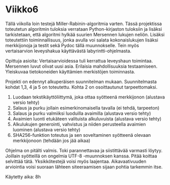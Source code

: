 # Viikko6

Tällä viikolla loin testejä Miller-Rabinin-algoritmia varten. Tässä projektissa toteutetun algoritmin tuloksia verrataan Python-kirjaston tuloksiin ja lisäksi tarkistetaan, että algoritmi hylkää suurien Mersennen lukujen neliön. Lisäksi toteutettiin toiminnallisuus, jonka avulla voi salata kokonaislukujen lisäksi merkkijonoja ja testit sekä Pydoc tällä muunnokselle. Tein myös vertaisarvion leveyshakua käyttävästä labyrintti-ohjelmasta.

Opittuja asioita: Vertaisarvioidessa tuli kerrattua leveyshaun toimintaa. Mersennen luvut olivat uusi asia. Erilaisia mahdollisuuksia testaamiseen. Yleiskuvaa tietokoneiden käyttämien merkistöjen toiminnasta.

Projekti on edennyt alkuperäisen suunnitelman mukaan. Suunnitelmasta kohdat 1,3, 4 ja 5 on toteutettu. Kohta 2 on osoittautunut tarpeettomaksi.

1. Luodaan tekstikäyttöliittymä, joka ottaa syötteenä merkkijonon                 (alustava versio tehty)
2. Salaus ja purku jollain esimerkinomaisella tavalla                             (ei tehdä, tarpeeton)
3. Salaus ja purku valmiiksi luoduilla avaimilla                                  (alustava versio tehty)
4. Avaimien luonti etukäteen valituista alkuluvuista                              (alustava versio tehty)
5. Alkulukujen generointi, vahvistus ja niiden perusteella avaimien luominen      (alustava versio tehty)
6. SHA256-funktion toteutus ja sen soveltaminen syötteenä olevaan merkkijonoon    (tehdään jos jää aikaa)

Ohjelma on pitälti valmis. Toki parannettavaa ja siistittävää varmasti löytyy. Joillain syötteillä on ongelmia UTF-8 -muunnoksen kanssa. Pitää koittaa selvittää tätä. Yksikkötestejä voisi myös laajentaa. Aikavaativuuden arviointia voisi suoraan lähteen siteeraamisen sijaan pohtia tarkemmin itse.

Käytetty aika: 8h
